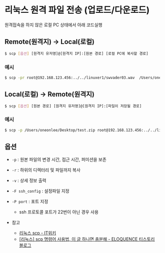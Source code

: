 # 리눅스 원격 파일 전송 (업로드/다운로드)

원격접속을 하지 않은 로컬 PC 상태에서 아래 코드실행

## Remote(원격지) → Local(로컬)
```bash 
$ scp [옵션] [원격지 유저명]@[원격지 IP]:[원본 경로] [로컬 PC에 복사할 경로]
```

### 예시
```bash
$ scp -pr root@192.168.123.456:../../linuxer1/swvader03.wav  /Users/oneonlee/Desktop/
```
<!-- ```
scp -p -r 12181879@165.246.38.151:../../linuxer1/swvader03.wav /Users/oneonlee/Desktop/system_programming/lect7
``` -->

## Local(로컬) → Remote(원격지)
```bash
$ scp [옵션] [원본 경로] [원격지 유저명]@[원격지 IP]:[파일이 저장될 경로]
```

### 예시

```bash
$ scp -p /Users/oneonlee/Desktop/test.zip root@192.168.123.456:../../linuxer1/
```

## 옵션
- `-p` : 원본 파일의 변경 시간, 접근 시간, 퍼미션을 보존
- `-r` : 하위의 디렉터리 및 파일까지 복사
- `-v` : 상세 정보 출력
- `-F ssh_config` : 설정파일 지정
- `-P port` : 포트 지정
    - ssh 프로토콜 포트가 22번이 아닌 경우 사용



- 참고
    - [리눅스 scp - IT위키](https://itwiki.kr/w/%EB%A6%AC%EB%88%85%EC%8A%A4_scp)
    - [[리눅스] scp 명령어 사용법, 이 글 하나면 충분해 - ELOQUENCE 티스토리 블로그](https://lifegoesonme.tistory.com/459)
